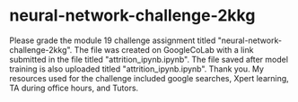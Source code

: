 # neural-network-challenge-2kkg
Please grade the module 19 challenge assignment titled "neural-network-challenge-2kkg". The file was created on GoogleCoLab with a link submitted in the file titled "attrition_ipynb.ipynb". The file saved after model training is also uploaded titled "attrition_ipynb.ipynb". Thank you. My resources used for the challenge included google searches, Xpert learning, TA during office hours, and Tutors.
